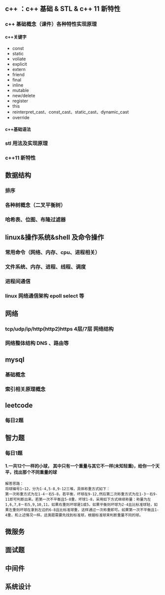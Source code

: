 ## c++ ：c++ 基础 & STL & c++ 11 新特性
### c++ 基础概念（课件）各种特性实现原理
#### c++关键字
- const 
- static
- voliate
- explicit
- extern
- friend
- final
- inline
- mutable
- new/delete
- register
- this
- reinterpret_cast、const_cast、static_cast、dynamic_cast
- override 
#### c++基础语法
### stl 用法及实现原理
### c++11 新特性
## 数据结构
### 排序
### 各种树概念（二叉平衡树）
### 哈希表、位图、布隆过滤器
## linux&操作系统&shell 及命令操作
### 常用命令（网络、内存、cpu、进程相关）
### 文件系统、内存、进程、线程、调度
### 进程间通信
### linux 网络通信架构 epoll select 等
## 网络
### tcp/udp/ip/http(http2)https 4层/7层 网络结构
### 网络整体结构 DNS 、路由等
## mysql
### 基础概念
### 索引相关原理概念
## leetcode 
### 每日2题
## 智力题
### 每日1题

#### 1.一共12个一样的小球， 其中只有一个重量与其它不一样(未知轻重)，给你一个天平，找出那个不同重量的球
```
解答思路：
将球编号1~12，分为1-4,5-8,9-12三堆，具体称重方式如下：
第一次称重方式为左1-4－右5-8，若平衡，坏球在9-12,然后第二次称重方式为左1-3－右9-11即可判断出来。若第一次不平衡且5-8重，坏球1-8，采用如下方式继续称量：称量为左1,6,7,8－右5,9,10,11，如果右重则坏球是1或5，如果平衡则坏球为2-4且比标准球轻，如果左重则坏球在拿到左边的6-8且比标准球重，这样通过一次称重即可。如果第一次不平衡且1-4重，和上述情况一样。这类题需要先找到标准球，根据标准球来判断重量不同的球。
```
## 微服务
## 面试题
## 中间件
## 系统设计